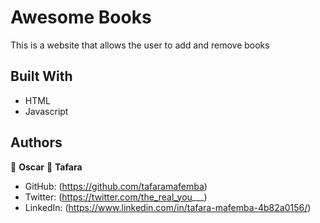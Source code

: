 # Awesome Books

This is a website that allows the user to add and remove books

## Built With

- HTML
- Javascript

## Authors

👤 **Oscar**
👤 **Tafara**


- GitHub: (https://github.com/tafaramafemba)
- Twitter: (https://twitter.com/the_real_you___)
- LinkedIn: (https://www.linkedin.com/in/tafara-mafemba-4b82a0156/)

